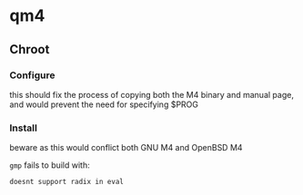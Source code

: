 # qm4

## Chroot

### Configure
this should fix the process of copying both the M4 binary and manual page,
and would prevent the need for specifying $PROG

### Install
beware as this would conflict both GNU M4 and OpenBSD M4

`gmp` fails to build with:

`doesnt support radix in eval`
